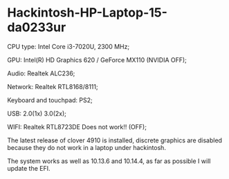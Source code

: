 # Hackintosh-HP-Laptop-15-da0233ur
CPU type:                 Intel Core i3-7020U, 2300 MHz;

GPU:     	                Intel(R) HD Graphics 620 / GeForce MX110 (NVIDIA OFF);

Audio:                    Realtek ALC236;

Network:                  Realtek RTL8168/8111;

Keyboard and touchpad:    PS2;

USB:                      2.0(1x) 3.0(2x);

WIFI:                     Realtek RTL8723DE Does not work!! (OFF);


The latest release of clover 4910 is installed, discrete graphics are disabled because they do not work in a laptop under hackintosh.



The system works as well as 10.13.6 and 10.14.4, as far as possible I will update the EFI.
